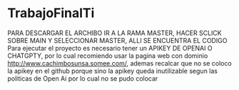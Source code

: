 # TrabajoFinalTi
PARA DESCARGAR EL ARCHIBO IR A LA RAMA MASTER, HACER SCLICK SOBRE MAIN Y SELECCIONAR MASTER, ALLI SE ENCUENTRA EL CODIGO
Para ejecutar el proyecto es necesario tener un APIKEY DE OPENAI O CHATGPTY, por lo cual recomiendo usar la pagina web con dominio http://www.cachimbosunsa.somee.com/, ademas recalcar que no se coloco la apikey en el github porque sino la apikey queda inutilizable segun las politicas de Open Ai por lo cual no se pudo colocar
